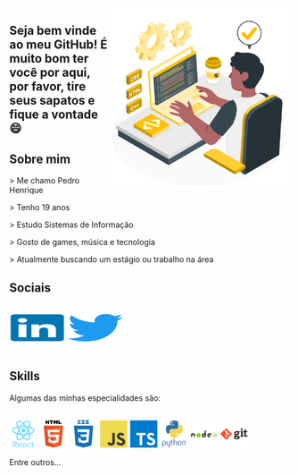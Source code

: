 <img src= "banner.gif" width = "325px" align = "right">

<h2>Seja bem vinde ao meu GitHub! É muito bom ter você por aqui, por favor, tire seus sapatos e fique a vontade 😄</h2>

<div id= "sobre">
  <h2>Sobre mim</h2>
  <p> > Me chamo Pedro Henrique</p>
  <p> > Tenho 19 anos</p>
  <p> > Estudo Sistemas de Informação</p>
  <p> > Gosto de games, música e tecnologia</p>
  <p> > Atualmente buscando um estágio ou trabalho na área</p>
</div>


<div id= "sociais">
  <h2>Sociais</h2><br>
  <a href= "https://www.linkedin.com/in/pedro-henrique-varalda/"><img src= "https://github.com/devicons/devicon/blob/master/icons/linkedin/linkedin-original.svg" width= "100px" height= "50px"></a>
  <a href= "https://twitter.com/PQBeats_"><img src= "https://github.com/devicons/devicon/blob/master/icons/twitter/twitter-original.svg" width= "100px" height= "50px"></a>
</div><br>

<h2>Skills</h2>

<p>Algumas das minhas especialidades são:</p><br>

<div id= "tech">
  <img src= "https://github.com/devicons/devicon/blob/master/icons/react/react-original-wordmark.svg" width= "50px" height= "50px">
  <img src= "https://github.com/devicons/devicon/blob/master/icons/html5/html5-original-wordmark.svg" width= "50px" height= "50px">
  <img src= "https://github.com/devicons/devicon/blob/master/icons/css3/css3-plain-wordmark.svg" width= "50px" height= "50px">
  <img src= "https://github.com/devicons/devicon/blob/master/icons/javascript/javascript-original.svg" width= "50px" height= "50px">
  <img src= "https://github.com/devicons/devicon/blob/master/icons/typescript/typescript-original.svg" width= "50px" height= "50px">
  <img src= "https://github.com/devicons/devicon/blob/master/icons/python/python-original-wordmark.svg" width= "50px" height= "50px">
  <img src= "https://github.com/devicons/devicon/blob/master/icons/nodejs/nodejs-original-wordmark.svg" width= "50px" height= "50px">
  <img src= "https://github.com/devicons/devicon/blob/master/icons/git/git-original-wordmark.svg" width= "50px" height= "50px">
  <p>Entre outros...</p>
</div><br>
